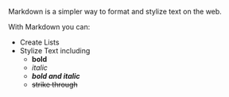 Markdown is a simpler way to format and stylize text on the web. 

With Markdown you can:
- Create Lists
- Stylize Text including
  - **bold**
  - *italic*
  - ***bold and italic***
  - ~~strike through~~
